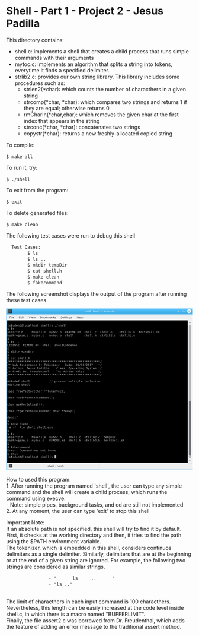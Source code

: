 

# Shell - Part 1 - Project 2 - Jesus Padilla #

This directory contains:
* shell.c: implements a shell that creates a child process that runs simple commands with their arguments
* mytoc.c: implements an algorithm that splits a string into tokens, everytime it finds a specified
  delimiter.
* strlib2.c: provides our own string library. This library includes some procedures such as:
    - strlen2(*char): which counts the number of characthers in a given string
    - strcomp(*char, *char): which compares two strings and returns 1 if they are equal; otherwise returns 0
    - rmCharIn(*char,char): which removes the given char at the first index that appears in the string
    - strconc(*char, *char): concatenates two strings
    - copystr(*char): returns a new freshly-allocated copied string

To compile:
~~~
$ make all
~~~

To run it, try:
~~~
$ ./shell
~~~

To exit from the program:
~~~
$ exit
~~~

To delete generated files:
~~~
$ make clean
~~~

The following test cases were run to debug this shell

      Test Cases:
            $ ls
            $ ls ..
            $ mkdir tempDir
            $ cat shell.h
            $ make clean
            $ fakecommand
            
            
The following screenshot displays the output of the program after running these test cases.

![Alt text](https://github.com/2017-fall-os/shell-jjpadillamendez/blob/master/shell/testcases.jpg?raw=true)

How to used this program:
     <br />1. After running the program named 'shell', the user can type any simple command and the shell
            will create a child process; which runs the command using execve.
         <br />- Note: simple pipes, background tasks, and cd are still not implemented
     <br />2. At any moment, the user can type 'exit' to stop this shell
        
Important Note: 
 <br />If an absolute path is not specified, this shell will try to find it by default. First, it checks at the working directory and then, it tries to find the path using the $PATH environment variable.
 <br />The tokenizer, which is embedded in this shell, considers continuos delimiters as a single delimiter. Similarly, delimiters that are at the beginning or at the end of a given string are ignored. For example, the following two strings are considered as similar strings.
    
                    - "      ls     ..      "
                    - "ls .."
                    
 <br />The limit of characthers in each input command is 100 characthers. Nevertheless, this length can be easily increased at the code level inside shell.c, in which there is a macro named "BUFFERLIMIT".
 <br />Finally, the file assert2.c was borrowed from Dr. Freudenthal, which adds the feature of adding an error message to the traditional assert method.
    
